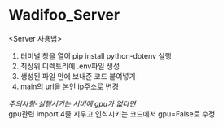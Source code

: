 # Wadifoo_Server

<Server 사용법>
1. 터미널 창을 열어 pip install python-dotenv 실행
2. 최상위 디렉토리에 .env파일 생성
3. 생성된 파일 안에 보내준 코드 붙여넣기
4. main의 url을 본인 ip주소로 변경

*주의사항-실행시키는 서버에 gpu가 없다면*  
gpu관련 import 4줄 지우고 인식시키는 코드에서 gpu=False로 수정
